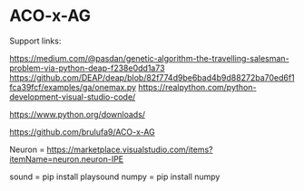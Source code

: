 # ACO-x-AG

Support links:


 https://medium.com/@pasdan/genetic-algorithm-the-travelling-salesman-problem-via-python-deap-f238e0dd1a73
 https://github.com/DEAP/deap/blob/82f774d9be6bad4b9d88272ba70ed6f1fca39fcf/examples/ga/onemax.py
 https://realpython.com/python-development-visual-studio-code/

 https://www.python.org/downloads/
 
 https://github.com/brulufa9/ACO-x-AG


Neuron = https://marketplace.visualstudio.com/items?itemName=neuron.neuron-IPE

sound = pip install playsound
numpy = pip install numpy